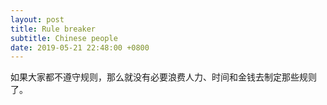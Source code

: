 ```yaml
---
layout: post
title: Rule breaker
subtitle: Chinese people
date: 2019-05-21 22:48:00 +0800
---
```


如果大家都不遵守规则，那么就没有必要浪费人力、时间和金钱去制定那些规则了。